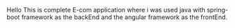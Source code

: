 Hello
This is complete E-com application where i was used java with spring-boot framework as the backEnd and the angular framework as the frontEnd.
